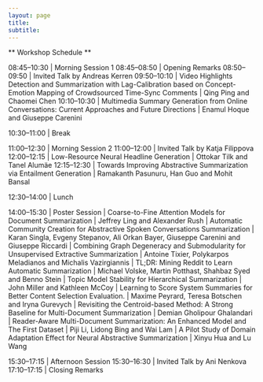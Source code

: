 ```yaml
---
layout: page
title: 
subtitle: 
---
```


** Workshop Schedule **

08:45–10:30	| Morning Session 1
08:45–08:50	| Opening Remarks
08:50–09:50	| Invited Talk by Andreas Kerren
09:50–10:10	| Video Highlights Detection and Summarization with Lag-Calibration based on Concept-Emotion Mapping of Crowdsourced Time-Sync Comments
            | Qing Ping and Chaomei Chen
10:10–10:30	| Multimedia Summary Generation from Online Conversations: Current Approaches and Future Directions
            | Enamul Hoque and Giuseppe Carenini
            
10:30–11:00	| Break

11:00–12:30	| Morning Session 2
11:00–12:00	| Invited Talk by Katja Filippova
12:00–12:15	| Low-Resource Neural Headline Generation
            | Ottokar Tilk and Tanel Alumäe
12:15–12:30	| Towards Improving Abstractive Summarization via Entailment Generation
            | Ramakanth Pasunuru, Han Guo and Mohit Bansal
            
12:30–14:00	| Lunch

14:00–15:30	| Poster Session
 	          | Coarse-to-Fine Attention Models for Document Summarization
            | Jeffrey Ling and Alexander Rush
 	          | Automatic Community Creation for Abstractive Spoken Conversations Summarization
 	          | Karan Singla, Evgeny Stepanov, Ali Orkan Bayer, Giuseppe Carenini and Giuseppe Riccardi
 	 	        | Combining Graph Degeneracy and Submodularity for Unsupervised Extractive Summarization
 	          | Antoine Tixier, Polykarpos Meladianos and Michalis Vazirgiannis
 	 	        | TL;DR: Mining Reddit to Learn Automatic Summarization
 	          | Michael Volske, Martin Potthast, Shahbaz Syed and Benno Stein
 	 	        | Topic Model Stability for Hierarchical Summarization
 	          | John Miller and Kathleen McCoy
 	 	        | Learning to Score System Summaries for Better Content Selection Evaluation.
 	          | Maxime Peyrard, Teresa Botschen and Iryna Gurevych
 	 	        | Revisiting the Centroid-based Method: A Strong Baseline for Multi-Document Summarization
 	          | Demian Gholipour Ghalandari
 	 	        | Reader-Aware Multi-Document Summarization: An Enhanced Model and The First Dataset
 	          | Piji Li, Lidong Bing and Wai Lam
 	 	        | A Pilot Study of Domain Adaptation Effect for Neural Abstractive Summarization
 	          | Xinyu Hua and Lu Wang
            
15:30–17:15	| Afternoon Session
15:30–16:30	| Invited Talk by Ani Nenkova
17:10–17:15	| Closing Remarks
 
